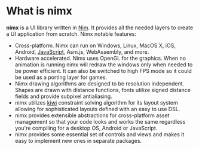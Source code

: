 What is nimx
============


**nimx** is a UI library written in [Nim](http://nim-lang.org). It provides all the needed layers to create a UI application from scratch. Nimx notable features:

- Cross-platform. Nimx can run on Windows, Linux, MacOS X, iOS, Android, [JavaScript](main.html), Asm.js, WebAssembly, and more.
- Hardware accelerated. Nimx uses OpenGL for the graphics. When no animation is running nimx will redraw the windows only when needed to be power efficient. It can also be switched to high FPS mode so it could be used as a porting layer for games.
- Nimx drawing algorithms are designed to be resolution independent. Shapes are drawn with distance functions, fonts utilize signed distance fields and provide subpixel antialiasing.
- nimx utilizes [kiwi](https://github.com/yglukhov/kiwi) constraint solving algorithm for its layout system allowing for sophisticated layouts defined with an easy to use DSL.
- nimx provides extensible abstractions for cross-platform asset management so that your code looks and works the same regardless you're compiling for a desktop OS, Android or JavaScript.
- nimx provides some essential set of controls and views and makes it easy to implement new ones in separate packages.
